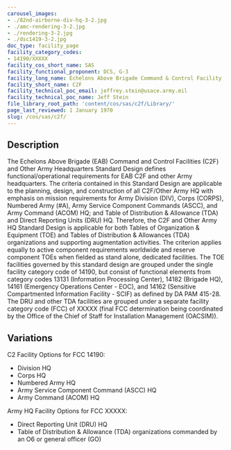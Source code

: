 ```yaml
---
carousel_images:
- ./82nd-airborne-div-hq-3-2.jpg
- ./amc-rendering-3-2.jpg
- ./rendering-3-2.jpg
- ./dsc1419-3-2.jpg
doc_type: facility_page
facility_category_codes:
- 14190/XXXXX
facility_cos_short_name: SAS
facility_functional_proponent: DCS, G-3
facility_long_name: Echelons Above Brigade Command & Control Facility
facility_short_name: C2F
facility_technical_poc_email: jeffrey.stein@usace.army.mil
facility_technical_poc_name: Jeff Stein
file_library_root_path: 'content/cos/sas/c2f/Library/'
page_last_reviewed: 1 January 1970
slug: /cos/sas/c2f/
---
```




## Description

The Echelons Above Brigade (EAB) Command and Control Facilities (C2F) and Other Army Headquarters Standard Design defines functional/operational requirements for EAB C2F and other Army headquarters. The criteria contained in this Standard Design are applicable to the planning, design, and construction of all C2F/Other Army HQ with emphasis on mission requirements for Army Division (DIV), Corps (CORPS), Numbered Army (#A), Army Service Component Commands (ASCC), and Army Command (ACOM) HQ; and Table of Distribution & Allowance (TDA) and Direct Reporting Units (DRU) HQ. Therefore, the C2F and Other Army HQ Standard Design is applicable for both Tables of Organization & Equipment (TOE) and Tables of Distribution & Allowances (TDA) organizations and supporting augmentation activities. The criterion applies equally to active component requirements worldwide and reserve component TOEs when fielded as stand alone, dedicated facilities. The TOE facilities governed by this standard design are grouped under the single facility category code of 14190, but consist of functional elements from category codes 13131 (Information Processing Center), 14182 (Brigade HQ), 14161 (Emergency Operations Center - EOC), and 14162 (Sensitive Compartmented Information Facility - SCIF) as defined by DA PAM 415-28. The DRU and other TDA facilities are grouped under a separate facility category code (FCC) of XXXXX (final FCC determination being coordinated by the Office of the Chief of Staff for Installation Management (OACSIM)).

## Variations

C2 Facility Options for FCC 14190:

- Division HQ
- Corps HQ
- Numbered Army HQ
- Army Service Component Command (ASCC) HQ
- Army Command (ACOM) HQ

Army HQ Facility Options for FCC XXXXX:

- Direct Reporting Unit (DRU) HQ
- Table of Distribution & Allowance (TDA) organizations commanded by an O6 or general officer (GO)